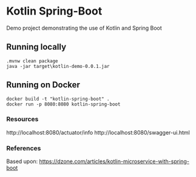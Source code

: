 # Kotlin Spring-Boot
Demo project demonstrating the use of Kotlin and Spring Boot

## Running locally
```
.mvnw clean package
java -jar target\kotlin-demo-0.0.1.jar
```

## Running on Docker
```
docker build -t "kotlin-spring-boot" .
docker run -p 8080:8080 kotlin-spring-boot
```

### Resources
http://localhost:8080/actuator/info
http://localhost:8080/swagger-ui.html

### References
Based upon: https://dzone.com/articles/kotlin-microservice-with-spring-boot
